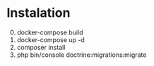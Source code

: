 # Instalation

0. docker-compose build 
1. docker-compose up -d
2. composer install
3. php bin/console doctrine:migrations:migrate